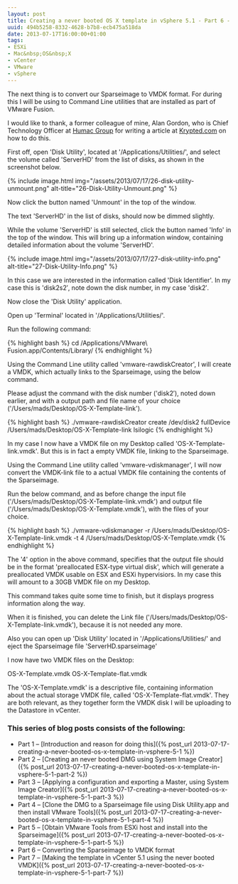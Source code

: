```yaml
---
layout: post
title: Creating a never booted OS X template in vSphere 5.1 - Part 6 - Converting the Sparseimage to VMDK format
uuid: 494b5258-8332-4628-b7b8-ecb475a518da
date: 2013-07-17T16:00:00+01:00
tags:
- ESXi
- Mac&nbsp;OS&nbsp;X
- vCenter
- VMware
- vSphere
---
```

The next thing is to convert our Sparseimage to VMDK format. For during this I will be using to Command Line utilities that are installed as part of VMware Fusion.

I would like to thank, a former colleague of mine, Alan Gordon, who is Chief Technology Officer at [Humac Group](www.humac.dk) for writing a article at [Krypted.com](http://krypted.com/mac-os-x/how-to-move-a-physical-machine-server-to-a-vmware-vm/) on how to do this<!--break-->.

First off, open 'Disk Utility', located at '/Applications/Utilities/', and select the volume called 'ServerHD' from the list of disks, as shown in the screenshot below.

{% include image.html img="/assets/2013/07/17/26-disk-utility-unmount.png" alt-title="26-Disk-Utility-Unmount.png" %}

Now click the button named 'Unmount' in the top of the window.

The text 'ServerHD' in the list of disks, should now be dimmed slightly.

While the volume 'ServerHD' is still selected, click the button named 'Info' in the top of the window. This will bring up a information window, containing detailed information about the volume 'ServerHD'.

{% include image.html img="/assets/2013/07/17/27-disk-utility-info.png" alt-title="27-Disk-Utility-Info.png" %}

In this case we are interested in the information called 'Disk Identifier'. In my case this is 'disk2s2&#8242;, note down the disk number, in my case 'disk2&#8242;.

Now close the 'Disk Utility' application.

Open up 'Terminal' located in '/Applications/Utilities/'.

Run the following command:

{% highlight bash %}
cd /Applications/VMware\ Fusion.app/Contents/Library/
{% endhighlight %}

Using the Command Line utility called 'vmware-rawdiskCreator', I will create a VMDK, which actually links to the Sparseimage, using the below command.

Please adjust the command with the disk number ('disk2&#8242;), noted down earlier, and with a output path and file name of your choice ('/Users/mads/Desktop/OS-X-Template-link').

{% highlight bash %}
./vmware-rawdiskCreator create /dev/disk2 fullDevice /Users/mads/Desktop/OS-X-Template-link lsilogic
{% endhighlight %}

In my case I now have a VMDK file on my Desktop called 'OS-X-Template-link.vmdk'. But this is in fact a empty VMDK file, linking to the Sparseimage.

Using the Command Line utility called 'vmware-vdiskmanager', I will now convert the VMDK-link file to a actual VMDK file containing the contents of the Sparseimage.

Run the below command, and as before change the input file ('/Users/mads/Desktop/OS-X-Template-link.vmdk') and output file ('/Users/mads/Desktop/OS-X-Template.vmdk'), with the files of your choice.

{% highlight bash %}
./vmware-vdiskmanager -r /Users/mads/Desktop/OS-X-Template-link.vmdk -t 4 /Users/mads/Desktop/OS-X-Template.vmdk
{% endhighlight %}

The '4' option in the above command, specifies that the output file should be in the format 'preallocated ESX-type virtual disk', which will generate a preallocated VMDK usable on ESX and ESXi hypervisiors. In my case this will amount to a 30GB VMDK file on my Desktop.

This command takes quite some time to finish, but it displays progress information along the way.

When it is finished, you can delete the Link file ('/Users/mads/Desktop/OS-X-Template-link.vmdk'), because it is not needed any more.

Also you can open up 'Disk Utility' located in '/Applications/Utilities/' and eject the Sparseimage file 'ServerHD.sparseimage'

I now have two VMDK files on the Desktop:

OS-X-Template.vmdk
OS-X-Template-flat.vmdk

The 'OS-X-Template.vmdk' is a descriptive file, containing information about the actual storage VMDK file, called 'OS-X-Template-flat.vmdk'. They are both relevant, as they together form the VMDK disk I will be uploading to the Datastore in vCenter.

### This series of blog posts consists of the following:

* Part 1 – [Introduction and reason for doing this]({% post_url 2013-07-17-creating-a-never-booted-os-x-template-in-vsphere-5-1 %})
* Part 2 – [Creating an never booted DMG using System Image Creator]({% post_url 2013-07-17-creating-a-never-booted-os-x-template-in-vsphere-5-1-part-2 %})
* Part 3 – [Applying a configuration and exporting a Master, using System Image Creator]({% post_url 2013-07-17-creating-a-never-booted-os-x-template-in-vsphere-5-1-part-3 %})
* Part 4 – [Clone the DMG to a Sparseimage file using Disk Utility.app and then install VMware Tools]({% post_url 2013-07-17-creating-a-never-booted-os-x-template-in-vsphere-5-1-part-4 %})
* Part 5 – [Obtain VMware Tools from ESXi host and install into the Sparseimage]({% post_url 2013-07-17-creating-a-never-booted-os-x-template-in-vsphere-5-1-part-5 %})
* Part 6 – Converting the Sparseimage to VMDK format
* Part 7 – [Making the template in vCenter 5.1 using the never booted VMDK]({% post_url 2013-07-17-creating-a-never-booted-os-x-template-in-vsphere-5-1-part-7 %})